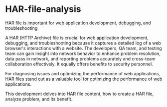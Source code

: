 # HAR-file-analysis
HAR file is important for web application development, debugging, and troubleshooting

A HAR (HTTP Archive) file is crucial for web application development, debugging, and troubleshooting because it captures a detailed log of a web browser's interactions with a website. The developers, QA team, and testing team can gain insight into network behavior to enhance problem resolution, data pass in network, and reporting problems accurately and cross-team collaboration effectively. It equally offers benefits to security personnel.

For diagnosing issues and optimizing the performance of web applications, HAR files stand out as a valuable tool for optimizing the performance of web applications.

This development delves into HAR file content, how to create a HAR file, analyze problem, and its benefit.

